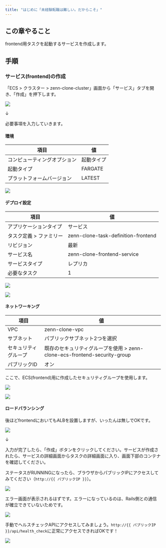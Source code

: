 ```yaml
---
title: "はじめに「未経験転職は難しい。だからこそ」"
---
```


## この章やること

frontend用タスクを起動するサービスを作成します。

## 手順

### サービス(frontend)の作成

「ECS > クラスター > zenn-clone-cluster」画面から「サービス」タブを開き、「作成」を押下します。

![](https://storage.googleapis.com/zenn-user-upload/603f8cb18421-20230819.png)

↓

必要事項を入力していきます。

#### 環境

|項目|値|
|---|---|
|コンピューティングオプション|起動タイプ|
|起動タイプ|FARGATE|
|プラットフォームバージョン|LATEST|

![](https://storage.googleapis.com/zenn-user-upload/fb6261bf0b6c-20230819.png)

#### デプロイ設定

|項目|値|
|---|---|
|アプリケーションタイプ|サービス|
|タスク定義 > ファミリー|zenn-clone-task-definition-frontend|
|リビジョン|最新|
|サービス名|zenn-clone-frontend-service|
|サービスタイプ|レプリカ|
|必要なタスク|1|

![](https://storage.googleapis.com/zenn-user-upload/391601fcd105-20230819.png)

![](https://storage.googleapis.com/zenn-user-upload/bafa3cbe57a5-20230819.png)

#### ネットワーキング

|項目|値|
|---|---|
|VPC|zenn-clone-vpc|
|サブネット|パブリックサブネット2つを選択|
|セキュリティグループ|既存のセキュリティグループを使用 > zenn-clone-ecs-frontend-security-group|
|パブリックID|オン|

ここで、ECS(frontend)用に作成したセキュリティグループを使用します。

![](https://storage.googleapis.com/zenn-user-upload/3db90481d97e-20230819.png)

![](https://storage.googleapis.com/zenn-user-upload/50be107c936e-20230819.png)


#### ロードバランシング

後ほどfrontendにおいてもALBを設置しますが、いったんは無しでOKです。

![](https://storage.googleapis.com/zenn-user-upload/f975c0f26c5e-20230818.png)

↓

入力が完了したら、「作成」ボタンをクリックしてください。サービスが作成されたら、サービスの詳細画面からタスクの詳細画面に入り、画面下部のコンテナを確認してください。

ステータスがRUNNINGになったら、ブラウザからパブリックIPにアクセスしてみてください（`http://{{ パブリックIP }}`）。

![](https://storage.googleapis.com/zenn-user-upload/cbfb3b5b5b29-20230822.png)

エラー画面が表示されるはずです。エラーになっているのは、Rails側との通信が確立できていないためです。

![](https://storage.googleapis.com/zenn-user-upload/4773ef0f0005-20230822.png)

手動でヘルスチェックAPIにアクセスしてみましょう。`http://{{ パブリックIP }}/api/health_check`に正常にアクセスできればOKです！

![](https://storage.googleapis.com/zenn-user-upload/ea93aef2ba82-20230822.png)
